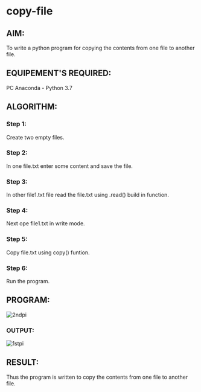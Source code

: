 # copy-file
## AIM:
To write a python program for copying the contents from one file to another file.
## EQUIPEMENT'S REQUIRED: 
PC
Anaconda - Python 3.7
## ALGORITHM: 
### Step 1:
Create two empty files.
### Step 2: 
In one file.txt enter some content and save the file.
### Step 3: 
In other file1.txt file read the file.txt using .read() build in function.
### Step 4:  
Next ope file1.txt in write mode.
### Step 5: 
Copy file.txt using copy() funtion.
### Step 6: 
Run the program.
## PROGRAM:
![2ndpi](https://user-images.githubusercontent.com/94386222/153752415-5762f459-e1f2-46db-b56c-428efbf5350d.jpeg)
### OUTPUT:
![1stpi](https://user-images.githubusercontent.com/94386222/153752462-7f546550-33e1-46c4-be64-ba36f4d623f6.jpeg)
## RESULT:
Thus the program is written to copy the contents from one file to another file.
